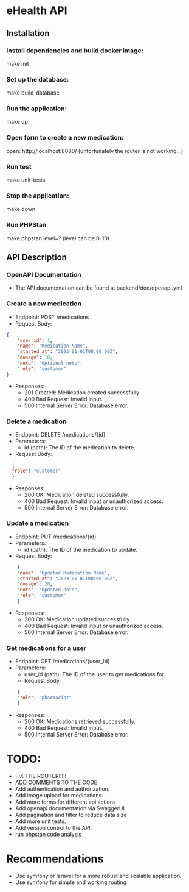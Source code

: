 # eHealth API

## Installation

### Install dependencies and build docker image:
make init

### Set up the database:  
make build-database

### Run the application:
make up

### Open form to create a new medication:

open: http://localhost:8080/ (unfortunately the router is not working...)

### Run test
make unit-tests

### Stop the application:
make down

### Run PHPStan
make phpstan level=? (level can be 0-10)

## API Description

### OpenAPI Documentation
- The API documentation can be found at  backend/doc/openapi.yml

### Create a new medication
- Endpoint: POST /medications
- Request Body:
```json
{
    "user_id": 1,
    "name": "Medication Name",
    "started_at": "2023-01-01T00:00:00Z",
    "dosage": 10,
    "note": "Optional note",
    "role": "customer"
}
```
- Responses:
    - 201 Created: Medication created successfully.
    - 400 Bad Request: Invalid input.
    - 500 Internal Server Error: Database error.
  
### Delete a medication
- Endpoint: DELETE /medications/{id}
- Parameters: 
  - id (path): The ID of the medication to delete.
- Request Body:
```json
  {
  "role": "customer"
  }
  ```
- Responses:
  - 200 OK: Medication deleted successfully.
   - 400 Bad Request: Invalid input or unauthorized access.
    - 500 Internal Server Error: Database error.
    
### Update a medication
- Endpoint: PUT /medications/{id}
- Parameters:
    - id (path): The ID of the medication to update.
- Request Body:
```json
    {
    "name": "Updated Medication Name",
    "started_at": "2023-01-01T00:00:00Z",
    "dosage": 20,
    "note": "Updated note",
    "role": "customer"
    }
```
- Responses:
    - 200 OK: Medication updated successfully.
    - 400 Bad Request: Invalid input or unauthorized access.
    - 500 Internal Server Error: Database error.
    
### Get medications for a user
- Endpoint: GET /medications/{user_id}
- Parameters:
  - user_id (path): The ID of the user to get medications for.
  - Request Body:
```json
    {
    "role": "pharmacist"
    }
```
- Responses:
  - 200 OK: Medications retrieved successfully.
  - 400 Bad Request: Invalid input.
  - 500 Internal Server Error: Database error.



# TODO:

- FIX THE ROUTER!!!!!
- ADD COMMENTS TO THE CODE
- Add authentication and authorization.
- Add image upload for medications.
- Add more forms for different api actions
- Add openapi documentation via SwaggerUI
- Add pagination and filter to reduce data size
- Add more unit tests.
- Add version control to the API.
- run phpstan code analysis


# Recommendations

- Use symfony or laravel for a more robust and scalable application.
- Use symfony for simple and working routing